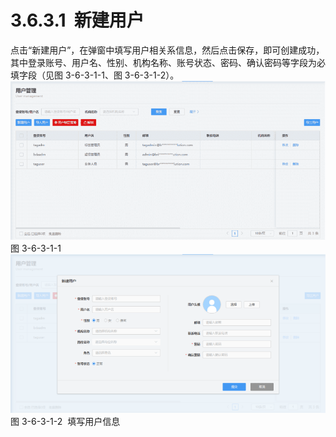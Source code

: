 # 3.6.3.1  新建用户

点击“新建用户”，在弹窗中填写用户相关系信息，然后点击保存，即可创建成功，其中登录账号、用户名、性别、机构名称、账号状态、密码、确认密码等字段为必填字段（见图 3-6-3-1-1、图 3-6-3-1-2）。<br />![](<../../assets/images/(355).png#height=209&width=414>)<br />图 3-6-3-1-1<br />![](<../../assets/images/(356).png#height=209&width=415>)<br />图 3-6-3-1-2  填写用户信息
<a name="kfjWk"></a>